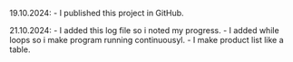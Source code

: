 19.10.2024:
	- I published this project in GitHub.

21.10.2024:
	- I added this log file so i noted my progress.
	- I added while loops so i make program running continuousyl. 
	- I make product list like a table.
